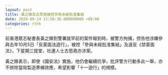 ```yaml
---
layout: post
title: 黃之鋒及古思堯被控參與未經批准集結
date: 2020-09-24 21:58:30.000000000 +08:00
categories: rthk
---
```


前香港眾志秘書長黃之鋒到警署就早前的案件報到時，被警方拘捕，控告他涉嫌參與去年10月5日「反蒙面法遊行」，被控「參與未經批准集結」及違反《禁蒙面法》，下星期三提堂，社運人士古思堯亦涉案。

黃之鋒表示，即使《國安法》實施，他仍會繼續抗爭，批評警方行動多此一舉，亦不排除當局製造寒蟬效應，希望影響「十一遊行」的規模。
